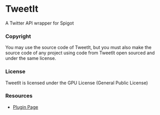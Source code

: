 # TweetIt
A Twitter API wrapper for Spigot

### Copyright
You may use the source code of TweetIt, but you must also make the source code of any project using code from TweetIt open sourced and under the same license.

### License
TweetIt is licensed under the GPU License (General Public License)

### Resources
 * [Plugin Page](https://www.spigotmc.org/resources/tweetit-twitter-api.28814/)
